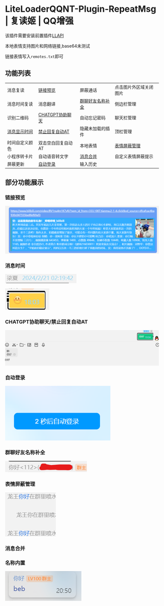 <!--
 * @Author: Night-stars-1 nujj1042633805@gmail.com
 * @Date: 2024-01-09 00:35:34
 * @LastEditors: Night-stars-1 nujj1042633805@gmail.com
 * @LastEditTime: 2024-08-27 21:02:17
-->
# LiteLoaderQQNT-Plugin-RepeatMsg | 复读姬 | QQ增强
该插件需要安装前置插件[LLAPI](https://github.com/Night-stars-1/LiteLoaderQQNT-Plugin-LLAPI)

本地表情支持图片和网络链接,base64未测试

链接表情写入`remotes.txt`即可

## 功能列表

|                    |                       |                        |                        |
| ------------------ | --------------------- | ---------------------- | ---------------------- |
| 消息复读           | [链接预览](#1)        | 屏蔽通话               | 点击图片外区域关闭图片 |
| 消息时间复读       | 消息翻译              | [群聊好友名称补全](#5) | 侧边栏管理             |
| 识别二维码         | [CHATGPT协助聊天](#3) | 自动忘记密码           | 聊天栏管理             |
| [消息显示时间](#2) | [禁止回复自动AT](#3)  | 隐藏未加载的插件       | 顶栏管理               |
| 时间自定义颜色     | 双击空白回复自动AT    | 本地表情               | [表情屏蔽管理](#6)     |
| 小程序转卡片       | 自动语音转文字        | [消息合并](#3)               | 自定义表情屏蔽提示     |
| 屏蔽更新           | [自动登录](#4)        | 输入历史               |                        |

## 部分功能展示
### 链接预览<a id="1"></a>
![](./image/185542.png)
### 消息时间<a id="2"></a>
![](./image/190211.png)

![](./image/190310.png)
### CHATGPT协助聊天/禁止回复自动AT<a id="3"></a>
![](./image/190512.png)
### 自动登录<a id="4"></a>
![](./image/190635.png)
### 群聊好友名称补全<a id="5"></a>
![](./image/190810.png)
### 表情屏蔽管理<a id="6"></a>
![](./image/191119.png)

### 消息合并<a id="7"></a>

### 名称内置<a id="8"></a>
![](./image/191120.png)